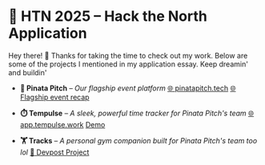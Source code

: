 
# 🎉 HTN 2025 – Hack the North Application

Hey there! 👋 Thanks for taking the time to check out my work. Below are some of the projects I mentioned in my application essay. Keep dreamin' and buildin' 

* **🎤 Pinata Pitch** – *Our flagship event platform*
  [🌐 pinatapitch.tech](https://pinatapitch.tech)
  [🌐 Flagship event recap]([https://pinatapitch.tech](https://www.pinatapitch.tech/archive/2025/pinatapitch))

* **⏱️ Tempulse** – *A sleek, powerful time tracker for Pinata Pitch's team*
  [🌐 app.tempulse.work](https://app.tempulse.work)
  [Demo](https://youtu.be/unQ9wajQmlE)

* **🏋️ Tracks** – *A personal gym companion built for Pinata Pitch's team too lol*
  [🔗 Devpost Project](https://devpost.com/software/tracks-vb3u0l)


